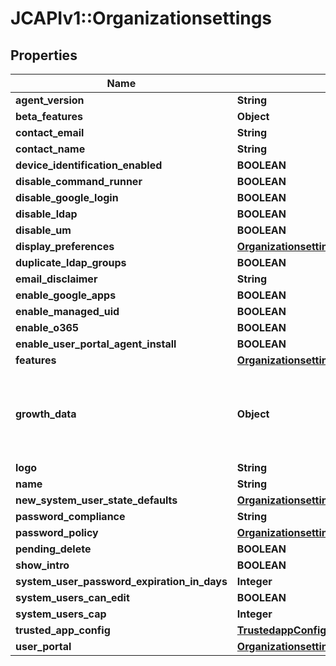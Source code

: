# JCAPIv1::Organizationsettings

## Properties
Name | Type | Description | Notes
------------ | ------------- | ------------- | -------------
**agent_version** | **String** |  | [optional] 
**beta_features** | **Object** |  | [optional] 
**contact_email** | **String** |  | [optional] 
**contact_name** | **String** |  | [optional] 
**device_identification_enabled** | **BOOLEAN** |  | [optional] 
**disable_command_runner** | **BOOLEAN** |  | [optional] 
**disable_google_login** | **BOOLEAN** |  | [optional] 
**disable_ldap** | **BOOLEAN** |  | [optional] 
**disable_um** | **BOOLEAN** |  | [optional] 
**display_preferences** | [**OrganizationsettingsDisplayPreferences**](OrganizationsettingsDisplayPreferences.md) |  | [optional] 
**duplicate_ldap_groups** | **BOOLEAN** |  | [optional] 
**email_disclaimer** | **String** |  | [optional] 
**enable_google_apps** | **BOOLEAN** |  | [optional] 
**enable_managed_uid** | **BOOLEAN** |  | [optional] 
**enable_o365** | **BOOLEAN** |  | [optional] 
**enable_user_portal_agent_install** | **BOOLEAN** |  | [optional] 
**features** | [**OrganizationsettingsFeatures**](OrganizationsettingsFeatures.md) |  | [optional] 
**growth_data** | **Object** | Object containing Optimizely experimentIds and states corresponding to them | [optional] 
**logo** | **String** |  | [optional] 
**name** | **String** |  | [optional] 
**new_system_user_state_defaults** | [**OrganizationsettingsNewSystemUserStateDefaults**](OrganizationsettingsNewSystemUserStateDefaults.md) |  | [optional] 
**password_compliance** | **String** |  | [optional] 
**password_policy** | [**OrganizationsettingsPasswordPolicy**](OrganizationsettingsPasswordPolicy.md) |  | [optional] 
**pending_delete** | **BOOLEAN** |  | [optional] 
**show_intro** | **BOOLEAN** |  | [optional] 
**system_user_password_expiration_in_days** | **Integer** |  | [optional] 
**system_users_can_edit** | **BOOLEAN** |  | [optional] 
**system_users_cap** | **Integer** |  | [optional] 
**trusted_app_config** | [**TrustedappConfigGet**](TrustedappConfigGet.md) |  | [optional] 
**user_portal** | [**OrganizationsettingsUserPortal**](OrganizationsettingsUserPortal.md) |  | [optional] 

